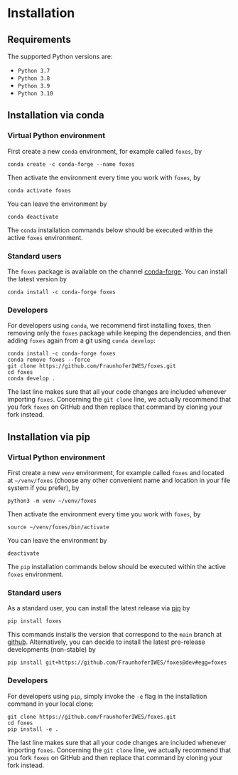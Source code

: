# Installation

## Requirements

The supported Python versions are:

- `Python 3.7`
- `Python 3.8`
- `Python 3.9`
- `Python 3.10`

## Installation via conda

### Virtual Python environment

First create a new `conda` environment, for example called `foxes`, by

```console
conda create -c conda-forge --name foxes
```

Then activate the environment every time you work with `foxes`, by

```console
conda activate foxes
```

You can leave the environment by

```console
conda deactivate
```

The `conda` installation commands below should be executed within the active `foxes` environment.

### Standard users

The `foxes` package is available on the channel [conda-forge](https://anaconda.org/conda-forge/foxes). You can install the latest version by

```console
conda install -c conda-forge foxes
```

### Developers

For developers using `conda`, we recommend first installing foxes, then removing only the `foxes` package while keeping the dependencies, and then adding `foxes` again from a git using `conda develop`:

```console
conda install -c conda-forge foxes
conda remove foxes --force
git clone https://github.com/FraunhoferIWES/foxes.git
cd foxes
conda develop .
```
The last line makes sure that all your code changes are included whenever importing `foxes`. Concerning the `git clone` line, we actually recommend that you fork `foxes` on GitHub and then replace that command by cloning your fork instead.

## Installation via pip

### Virtual Python environment

First create a new `venv` environment, for example called `foxes` and located at `~/venv/foxes` (choose any other convenient name and location in your file system if you prefer), by

```console
python3 -m venv ~/venv/foxes
```

Then activate the environment every time you work with `foxes`, by

```console
source ~/venv/foxes/bin/activate
```

You can leave the environment by

```console
deactivate
```

The `pip` installation commands below should be executed within the active `foxes` environment.

### Standard users

As a standard user, you can install the latest release via [pip](https://pypi.org/project/foxes/) by

```console
pip install foxes
```

This commands installs the version that correspond to the `main` branch at [github](https://github.com/FraunhoferIWES/foxes). Alternatively, you can decide to install the latest pre-release developments (non-stable) by

```console
pip install git+https://github.com/FraunhoferIWES/foxes@dev#egg=foxes
```

### Developers

For developers using `pip`, simply invoke the `-e` flag in the installation command in your local clone:

```console
git clone https://github.com/FraunhoferIWES/foxes.git
cd foxes
pip install -e .
```
The last line makes sure that all your code changes are included whenever importing `foxes`. Concerning the `git clone` line, we actually recommend that you fork `foxes` on GitHub and then replace that command by cloning your fork instead.
